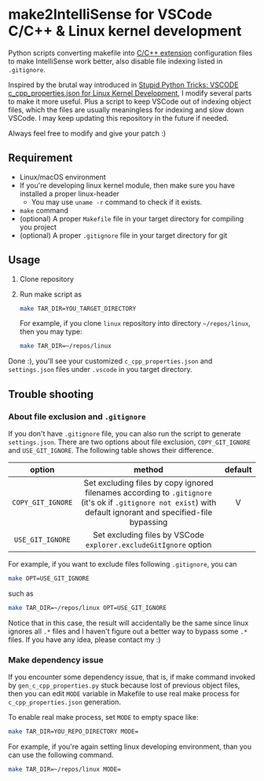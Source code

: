# make2IntelliSense for VSCode C/C++ & Linux kernel development

Python scripts converting makefile into [C/C++ extension](https://marketplace.visualstudio.com/items?itemName=ms-vscode.cpptools) configuration files to make IntelliSense work better, also disable file indexing listed in `.gitignore`.

Inspired by the brutal way introduced in [Stupid Python Tricks: VSCODE c_cpp_properties.json for Linux Kernel Development](https://iotexpert.com/stupid-python-tricks-vscode-c_cpp_properties-json-for-linux-kernel-development/), I modify several parts to make it more useful. Plus a script to keep VSCode out of indexing object files, which the files are usually meaningless for indexing and slow down VSCode. I may keep updating this repository in the future if needed.

Always feel free to modify and give your patch :)

## Requirement

* Linux/macOS environment
* If you're developing linux kernel module, then make sure you have installed a proper linux-header
    * You may use `uname -r` command to check if it exists.
* `make` command
* (optional) A proper `Makefile` file in your target directory for compiling you project
* (optional) A proper `.gitignore` file in your target directory for git

## Usage

1. Clone repository
2. Run make script as

    ```bash
    make TAR_DIR=YOU_TARGET_DIRECTORY
    ```

    For example, if you clone `linux` repository into directory `~/repos/linux`, then you may type:

    ```bash
    make TAR_DIR=~/repos/linux
    ```

Done :), you'll see your customized `c_cpp_properties.json` and `settings.json` files under `.vscode` in you target directory.

## Trouble shooting

### About file exclusion and `.gitignore`

If you don't have `.gitignore` file, you can also run the script to generate `settings.json`. There are two options about file exclusion, `COPY_GIT_IGNORE` and `USE_GIT_IGNORE`. The following table shows their difference.

|option|method|default|
|:-:|:-:|:-:|
|`COPY_GIT_IGNORE`|Set excluding files by copy ignored filenames according to `.gitignore` (it's ok if `.gitignore not exist`) with default ignorant and specified-file bypassing|V|
|`USE_GIT_IGNORE`|Set excluding files by VSCode `explorer.excludeGitIgnore` option||

For example, if you want to exclude files following `.gitignore`, you can

```bash
make OPT=USE_GIT_IGNORE
```

such as

```bash
make TAR_DIR=~/repos/linux OPT=USE_GIT_IGNORE
```

Notice that in this case, the result will accidentally be the same since linux ignores all `.*` files and I haven't figure out a better way to bypass some `.*` files. If you have any idea, please contact my :)

### Make dependency issue

If you encounter some dependency issue, that is, if make command invoked by `gen_c_cpp_properties.py` stuck because lost of previous object files, then you can edit `MODE` variable in Makefile to use real make process for `c_cpp_properties.json` generation.

To enable real make process, set `MODE` to empty space like:

```bash
make TAR_DIR=YOU_REPO_DIRECTORY MODE= 
```
For example, if you're again setting linux developing environment, than you can use the following command.

```bash
make TAR_DIR=~/repos/linux MODE= 
```